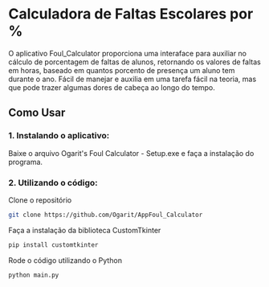 # Calculadora de Faltas Escolares por %
O aplicativo Foul_Calculator proporciona uma interaface para auxiliar no cálculo de porcentagem de faltas de alunos, retornando os valores de faltas em horas,
baseado em quantos porcento de presença um aluno tem durante o ano. Fácil de manejar e auxilia em uma tarefa fácil na teoria, mas que pode trazer algumas dores de cabeça ao longo do tempo.

## Como Usar
### 1. Instalando o aplicativo:
Baixe o arquivo Ogarit's Foul Calculator - Setup.exe e faça a instalação do programa.

### 2. Utilizando o código:
Clone o repositório
```Bash
git clone https://github.com/Ogarit/AppFoul_Calculator
```

Faça a instalação da biblioteca CustomTkinter
```Bash
pip install customtkinter
```

Rode o código utilizando o Python
```Bash
python main.py
```
